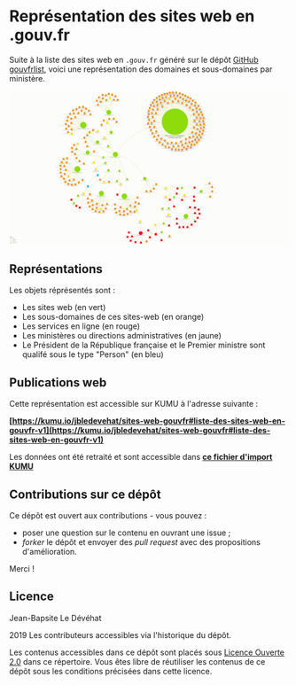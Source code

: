 # Représentation des sites web en .gouv.fr

Suite à la liste des sites web en `.gouv.fr` généré sur le dépôt [GitHub gouvfrlist](https://github.com/bzg/gouvfrlist/blob/master/tested.gouv.fr.txt), voici une représentation des domaines et sous-domaines par ministère.

![Logo](./SitesWebGouvFr/SitesWebGouvFr.jpeg)

## Représentations 

Les objets réprésentés sont :
- Les sites web (en vert)
- Les sous-domaines de ces sites-web (en orange)
- Les services en ligne (en rouge)
- Les ministères ou directions administratives (en jaune)
- Le Président de la République française et le Premier ministre sont qualifé sous le type "Person" (en bleu)

## Publications web

Cette représentation est accessible sur KUMU à l'adresse suivante : 

**[https://kumu.io/jbledevehat/sites-web-gouvfr#liste-des-sites-web-en-gouvfr-v1](https://kumu.io/jbledevehat/sites-web-gouvfr#liste-des-sites-web-en-gouvfr-v1)**

Les données ont été retraité et sont accessible dans **[ce fichier d'import KUMU](/Data/Import-KUMU-SitesWeb-AdministrationsPubliques.xlsx)**

## Contributions sur ce dépôt

Ce dépôt est ouvert aux contributions - vous pouvez :

- poser une question sur le contenu en ouvrant une issue ;
- *forker* le dépôt et envoyer des *pull request* avec des propositions d'amélioration.

Merci !

## Licence

Jean-Bapsite Le Dévéhat 

2019 Les contributeurs accessibles via l'historique du dépôt.

Les contenus accessibles dans ce dépôt sont placés sous [Licence Ouverte 2.0](LICENSE.md) dans ce répertoire. Vous êtes libre de réutiliser les contenus de ce dépôt sous les conditions précisées dans cette licence.